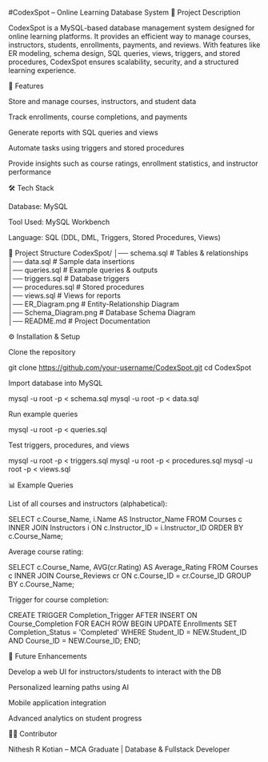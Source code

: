 #CodexSpot – Online Learning Database System
📖 Project Description

CodexSpot is a MySQL-based database management system designed for online learning platforms. It provides an efficient way to manage courses, instructors, students, enrollments, payments, and reviews. With features like ER modeling, schema design, SQL queries, views, triggers, and stored procedures, CodexSpot ensures scalability, security, and a structured learning experience.

🚀 Features

Store and manage courses, instructors, and student data

Track enrollments, course completions, and payments

Generate reports with SQL queries and views

Automate tasks using triggers and stored procedures

Provide insights such as course ratings, enrollment statistics, and instructor performance

🛠️ Tech Stack

Database: MySQL

Tool Used: MySQL Workbench

Language: SQL (DDL, DML, Triggers, Stored Procedures, Views)

📂 Project Structure
CodexSpot/
│── schema.sql          # Tables & relationships  
│── data.sql            # Sample data insertions  
│── queries.sql         # Example queries & outputs  
│── triggers.sql        # Database triggers  
│── procedures.sql      # Stored procedures  
│── views.sql           # Views for reports  
│── ER_Diagram.png      # Entity-Relationship Diagram  
│── Schema_Diagram.png  # Database Schema Diagram  
│── README.md           # Project Documentation  

⚙️ Installation & Setup

Clone the repository

git clone https://github.com/your-username/CodexSpot.git
cd CodexSpot


Import database into MySQL

mysql -u root -p < schema.sql
mysql -u root -p < data.sql


Run example queries

mysql -u root -p < queries.sql


Test triggers, procedures, and views

mysql -u root -p < triggers.sql
mysql -u root -p < procedures.sql
mysql -u root -p < views.sql

📊 Example Queries

List of all courses and instructors (alphabetical):

SELECT c.Course_Name, i.Name AS Instructor_Name
FROM Courses c
INNER JOIN Instructors i ON c.Instructor_ID = i.Instructor_ID
ORDER BY c.Course_Name;


Average course rating:

SELECT c.Course_Name, AVG(cr.Rating) AS Average_Rating
FROM Courses c
INNER JOIN Course_Reviews cr ON c.Course_ID = cr.Course_ID
GROUP BY c.Course_Name;


Trigger for course completion:

CREATE TRIGGER Completion_Trigger
AFTER INSERT ON Course_Completion
FOR EACH ROW
BEGIN
    UPDATE Enrollments
    SET Completion_Status = 'Completed'
    WHERE Student_ID = NEW.Student_ID AND Course_ID = NEW.Course_ID;
END;

📌 Future Enhancements

Develop a web UI for instructors/students to interact with the DB

Personalized learning paths using AI

Mobile application integration

Advanced analytics on student progress

👨‍💻 Contributor

Nithesh R Kotian – MCA Graduate | Database & Fullstack Developer
